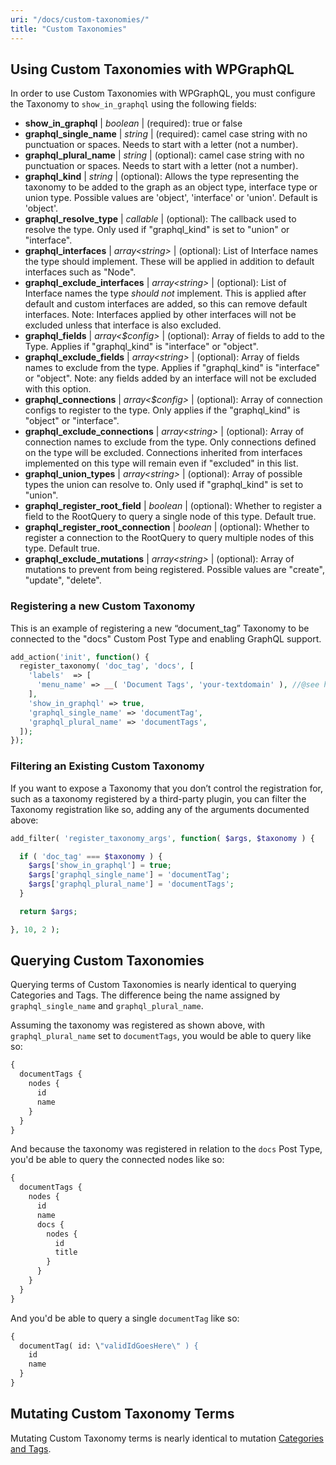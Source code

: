 ```yaml
---
uri: "/docs/custom-taxonomies/"
title: "Custom Taxonomies"
---
```


## Using Custom Taxonomies with WPGraphQL

In order to use Custom Taxonomies with WPGraphQL, you must configure the Taxonomy to `show_in_graphql` using the following fields:

- **show\_in\_graphql** | *boolean* | (required): true or false
- **graphql\_single\_name** | *string* | (required): camel case string with no punctuation or spaces. Needs to start with a letter (not a number).
- **graphql\_plural\_name** | *string* | (optional): camel case string with no punctuation or spaces. Needs to start with a letter (not a number).
- **graphql\_kind** | *string* | (optional): Allows the type representing the taxonomy to be added to the graph as an object type, interface type or union type. Possible values are 'object', 'interface' or 'union'. Default is 'object'.
- **graphql\_resolve\_type** | *callable* | (optional): The callback used to resolve the type. Only used if "graphql\_kind" is set to "union" or "interface".
- **graphql\_interfaces** | *array\<string\>* | (optional): List of Interface names the type should implement. These will be applied in addition to default interfaces such as "Node".
- **graphql\_exclude\_interfaces** | *array\<string\>* | (optional): List of Interface names the type *should not* implement. This is applied after default and custom interfaces are added, so this can remove default interfaces. Note: Interfaces applied by other interfaces will not be excluded unless that interface is also excluded.
- **graphql\_fields** | *array\<$config\>* | (optional): Array of fields to add to the Type. Applies if "graphql\_kind" is "interface" or "object".
- **graphql\_exclude\_fields** | *array\<string\>* | (optional): Array of fields names to exclude from the type. Applies if "graphql\_kind" is "interface" or "object". Note: any fields added by an interface will not be excluded with this option.
- **graphql\_connections** | *array\<$config\>* | (optional): Array of connection configs to register to the type. Only applies if the "graphql\_kind" is "object" or "interface".
- **graphql\_exclude\_connections** | *array\<string\>* | (optional): Array of connection names to exclude from the type. Only connections defined on the type will be excluded. Connections inherited from interfaces implemented on this type will remain even if "excluded" in this list.
- **graphql\_union\_types** | *array\<string\>* | (optional): Array of possible types the union can resolve to. Only used if "graphql\_kind" is set to "union".
- **graphql\_register\_root\_field** | *boolean* | (optional): Whether to register a field to the RootQuery to query a single node of this type. Default true.
- **graphql\_register\_root\_connection** | *boolean* | (optional): Whether to register a connection to the RootQuery to query multiple nodes of this type. Default true.
- **graphql\_exclude\_mutations** | *array\<string\>* | (optional): Array of mutations to prevent from being registered. Possible values are "create", "update", "delete".

### Registering a new Custom Taxonomy

This is an example of registering a new “document\_tag” Taxonomy to be connected to the "docs" Custom Post Type and enabling GraphQL support.

```php
add_action('init', function() {
  register_taxonomy( 'doc_tag', 'docs', [
    'labels'  => [
      'menu_name' => __( 'Document Tags', 'your-textdomain' ), //@see https://developer.wordpress.org/themes/functionality/internationalization/
    ],
    'show_in_graphql' => true,
    'graphql_single_name' => 'documentTag',
    'graphql_plural_name' => 'documentTags',
  ]);
});
```

### Filtering an Existing Custom Taxonomy

If you want to expose a Taxonomy that you don’t control the registration for, such as a taxonomy registered by a third-party plugin, you can filter the Taxonomy registration like so, adding any of the arguments documented above:

```php
add_filter( 'register_taxonomy_args', function( $args, $taxonomy ) {

  if ( 'doc_tag' === $taxonomy ) {
    $args['show_in_graphql'] = true;
    $args['graphql_single_name'] = 'documentTag';
    $args['graphql_plural_name'] = 'documentTags';
  }

  return $args;

}, 10, 2 );
```

## Querying Custom Taxonomies

Querying terms of Custom Taxonomies is nearly identical to querying Categories and Tags. The difference being the name assigned by `graphql_single_name` and `graphql_plural_name`.

Assuming the taxonomy was registered as shown above, with `graphql_plural_name` set to `documentTags`, you would be able to query like so:

```graphql
{
  documentTags {
    nodes {
      id
      name
    }
  }
}
```

And because the taxonomy was registered in relation to the `docs` Post Type, you'd be able to query the connected nodes like so:

```graphql
{
  documentTags {
    nodes {
      id
      name
      docs {
        nodes {
          id
          title
        }
      }
    }
  }
}
```

And you'd be able to query a single `documentTag` like so:

```graphql
{
  documentTag( id: \"validIdGoesHere\" ) {
    id
    name
  }
}
```

## Mutating Custom Taxonomy Terms

Mutating Custom Taxonomy terms is nearly identical to mutation [Categories and Tags](/docs/categories-and-tags/).
